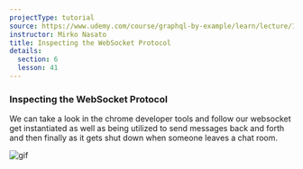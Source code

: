 ```yaml
---
projectType: tutorial
source: https://www.udemy.com/course/graphql-by-example/learn/lecture/16580146#overview
instructor: Mirko Nasato
title: Inspecting the WebSocket Protocol
details:
  section: 6
  lesson: 41
---
```




### Inspecting the WebSocket Protocol

We can take a look in the chrome developer tools and follow our websocket get instantiated as well as being utilized to send messages back and forth and then finally as it gets shut down when someone leaves a chat room.

![gif](https://tva1.sinaimg.cn/large/007S8ZIlly1gjtxkk65q4g30zk0k0x71.gif)